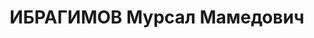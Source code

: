 ---
title: ИБРАГИМОВ Мурсал Мамедович
description: "1899 г.р., азербайджанец, член ВКП(б) с 1924, майор, нач. штаба 77 Азерб.\
  \ СД ЗакВО. \n  Арестован 15.06.1937. \n  ВКВС - 13.10.1937, ВМН. Расстрелян 13.10.1937,\
  \ Баку"
---